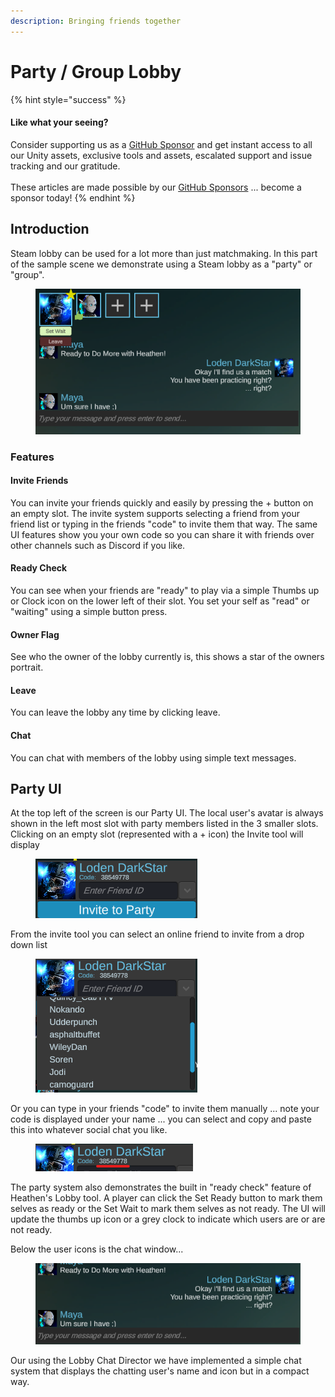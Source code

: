 ```yaml
---
description: Bringing friends together
---
```


# Party / Group Lobby

{% hint style="success" %}
#### Like what your seeing?

Consider supporting us as a [GitHub Sponsor](../../../../company/become-a-sponsor.md) and get instant access to all our Unity assets, exclusive tools and assets, escalated support and issue tracking and our gratitude.\
\
These articles are made possible by our [GitHub Sponsors](https://github.com/sponsors/heathen-engineering) ... become a sponsor today!
{% endhint %}

## Introduction&#x20;

Steam lobby can be used for a lot more than just matchmaking. In this part of the sample scene we demonstrate using a Steam lobby as a "party" or "group".

<figure><img src="../../../../.gitbook/assets/image (3).png" alt=""><figcaption></figcaption></figure>

### Features

#### Invite Friends

You can invite your friends quickly and easily by pressing the + button on an empty slot. The invite system supports selecting a friend from your friend list or typing in the friends "code" to invite them that way. The same UI features show you your own code so you can share it with friends over other channels such as Discord if you like.

#### Ready Check

You can see when your friends are "ready" to play via a simple Thumbs up or Clock icon on the lower left of their slot. You set your self as "read" or "waiting" using a simple button press.

#### Owner Flag

See who the owner of the lobby currently is, this shows a star of the owners portrait.

#### Leave

You can leave the lobby any time by clicking leave.

#### Chat

You can chat with members of the lobby using simple text messages.

## Party UI

At the top left of the screen is our Party UI. The local user's avatar is always shown in the left most slot with party members listed in the 3 smaller slots. Clicking on an empty slot (represented with a + icon) the Invite tool will display

<figure><img src="../../../../.gitbook/assets/image (1) (1).png" alt=""><figcaption></figcaption></figure>

From the invite tool you can select an online friend to invite from a drop down list

<figure><img src="../../../../.gitbook/assets/image (2) (1).png" alt=""><figcaption></figcaption></figure>

Or you can type in your friends "code" to invite them manually ... note your code is displayed under your name ... you can select and copy and paste this into whatever social chat you like.

<figure><img src="../../../../.gitbook/assets/image (101).png" alt=""><figcaption></figcaption></figure>

The party system also demonstrates the built in "ready check" feature of Heathen's Lobby tool. A player can click the Set Ready button to mark them selves as ready or the Set Wait to mark them selves as not ready. The UI will update the thumbs up icon or a grey clock to indicate which users are or are not ready.

Below the user icons is the chat window...

<figure><img src="../../../../.gitbook/assets/image (5).png" alt=""><figcaption></figcaption></figure>

Our using the Lobby Chat Director we have implemented a simple chat system that displays the chatting user's name and icon but in a compact way.
